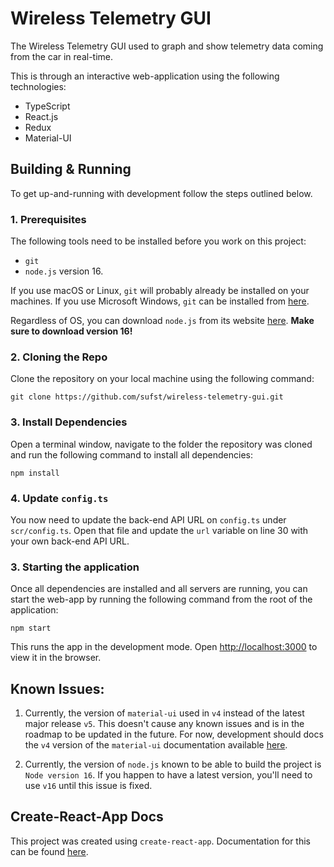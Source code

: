 # Wireless Telemetry GUI

The Wireless Telemetry GUI used to graph and show telemetry data coming from the car in real-time. 

This is through an interactive web-application using the following technologies: 
- TypeScript
- React.js
- Redux
- Material-UI

## Building & Running
To get up-and-running with development follow the steps outlined below. 

### 1. Prerequisites
The following tools need to be installed before you work on this project: 
- `git`
- `node.js` version 16. 

If you use macOS or Linux, `git` will probably already be installed on your machines. If you use Microsoft Windows, `git` can be installed from [here](https://git-scm.com/book/en/v2/Getting-Started-Installing-Git). 

Regardless of OS, you can download `node.js` from its website [here](https://nodejs.org/en/). **Make sure to download version 16!**

### 2. Cloning the Repo
Clone the repository on your local machine using the following command: 

```
git clone https://github.com/sufst/wireless-telemetry-gui.git
```

### 3. Install Dependencies
Open a terminal window, navigate to the folder the repository was cloned and run the following command to install all dependencies: 

```
npm install 
```

### 4. Update `config.ts`
You now need to update the back-end API URL on `config.ts` under `scr/config.ts`. Open that file and update the `url` variable on line 30 with your own back-end API URL. 

### 3. Starting the application 
Once all dependencies are installed and all servers are running, you can start the web-app by running the following command from the root of the application: 

```
npm start
```

This runs the app in the development mode. Open [http://localhost:3000](http://localhost:3000) to view it in the browser.


## Known Issues: 
1. Currently, the version of `material-ui` used in `v4` instead of the latest major release `v5`. This doesn't cause any known issues and is in the roadmap to be updated in the future. For now, development should docs the `v4` version of the `material-ui` documentation available [here](https://v4.mui.com/). 

2. Currently, the version of `node.js` known to be able to build the project is `Node version 16`. If you happen to have a latest version, you'll need to use `v16` until this issue is fixed. 

## Create-React-App Docs

This project was created using `create-react-app`. Documentation for this can be found [here](https://facebook.github.io/create-react-app/docs).
